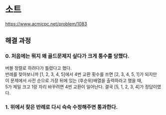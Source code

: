 # 소트
https://www.acmicpc.net/problem/1083
## 해결 과정
### 0. 처음에는 뭐지 왜 골드문제지 싶다가 크게 통수를 당했다.
버블 정렬로 하려다가 틀렸다고 했다.        
반례를 찾아보니까 [1, 2, 3, 4, 5]에서 4번 교환 횟수를 쓰면 [2, 3, 4, 5, 1]가 되지만       
이 문제에서 사전 순으로 가장 뒤에 있는 (후순위)배열을 출력하라고 했을 때,     
5가 제일 크고 1랑 자리 바꾸려면 4번 교환이 일어난다. 결국 [5, 1, 2, 3, 4]가 정답이였다.     
### 1. 위에서 찾은 반례로 다시 슥슥 수정해주면 통과한다.